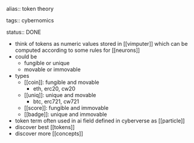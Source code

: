 alias:: token theory

tags:: cybernomics

status:: DONE

- think of tokens as numeric values stored in [[vimputer]] which can be computed according to some rules for [[neurons]]
- could be
	- fungible or unique
	- movable or immovable
- types
	- [[coin]]: fungible and movable
		- eth, erc20, cw20
	- [[uniq]]: unique and movable
		- btc, erc721, cw721
	- [[score]]: fungible and immovable
	- [[badge]]: unique and immovable
- token term often used in ai field defined in cyberverse as [[particle]]
- discover best [[tokens]]
- discover more [[concepts]]